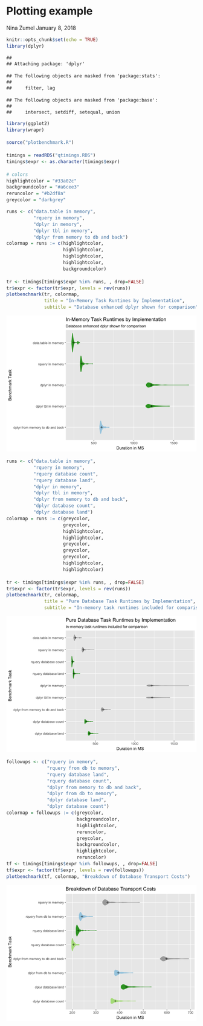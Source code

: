 Plotting example
================
Nina Zumel
January 8, 2018

``` r
knitr::opts_chunk$set(echo = TRUE)
library(dplyr)
```

    ## 
    ## Attaching package: 'dplyr'

    ## The following objects are masked from 'package:stats':
    ## 
    ##     filter, lag

    ## The following objects are masked from 'package:base':
    ## 
    ##     intersect, setdiff, setequal, union

``` r
library(ggplot2)
library(wrapr)

source("plotbenchmark.R")

timings = readRDS("qtimings.RDS")
timings$expr <- as.character(timings$expr)

# colors
highlightcolor = "#33a02c"
backgroundcolor = "#a6cee3"
reruncolor = "#b2df8a"
greycolor = "darkgrey"
```

``` r
runs <- c("data.table in memory", 
          "rquery in memory",
          "dplyr in memory",
          "dplyr tbl in memory",
          "dplyr from memory to db and back")
colormap = runs := c(highlightcolor,
                     highlightcolor,
                     highlightcolor,
                     highlightcolor,
                     backgroundcolor)

tr <- timings[timings$expr %in% runs, , drop=FALSE]
tr$expr <- factor(tr$expr, levels = rev(runs))
plotbenchmark(tr, colormap, 
              title = "In-Memory Task Runtimes by Implementation",
              subtitle = "Database enhanced dplyr shown for comparison")
```

![](plotexample_files/figure-markdown_github/unnamed-chunk-1-1.png)

``` r
runs <- c("data.table in memory", 
          "rquery in memory",
          "rquery database count",
          "rquery database land",
          "dplyr in memory",
          "dplyr tbl in memory",
          "dplyr from memory to db and back",
          "dplyr database count",
          "dplyr database land")
colormap = runs := c(greycolor,
                     greycolor,
                     highlightcolor,
                     highlightcolor,
                     greycolor,
                     greycolor,
                     greycolor,
                     highlightcolor,
                     highlightcolor)

tr <- timings[timings$expr %in% runs, , drop=FALSE]
tr$expr <- factor(tr$expr, levels = rev(runs))
plotbenchmark(tr, colormap, 
              title = "Pure Database Task Runtimes by Implementation",
              subtitle = "In-memory task runtimes included for comparison")
```

![](plotexample_files/figure-markdown_github/unnamed-chunk-1-2.png)

``` r
followups <- c("rquery in memory",
               "rquery from db to memory", 
               "rquery database land", 
               "rquery database count", 
               "dplyr from memory to db and back",
               "dplyr from db to memory",
               "dplyr database land",
               "dplyr database count")
colormap = followups := c(greycolor,
                          backgroundcolor,
                          highlightcolor,
                          reruncolor,
                          greycolor,
                          backgroundcolor,
                          highlightcolor,
                          reruncolor)
tf <- timings[timings$expr %in% followups, , drop=FALSE]
tf$expr <- factor(tf$expr, levels = rev(followups))
plotbenchmark(tf, colormap, "Breakdown of Database Transport Costs")
```

![](plotexample_files/figure-markdown_github/unnamed-chunk-1-3.png)
